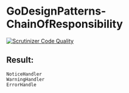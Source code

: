 # GoDesignPatterns-ChainOfResponsibility
[![Scrutinizer Code Quality](https://scrutinizer-ci.com/g/Jagepard/GoDesignPatterns-ChainOfResponsibility/badges/quality-score.png?b=master)](https://scrutinizer-ci.com/g/Jagepard/GoDesignPatterns-ChainOfResponsibility/?branch=master)

## Result:
```
NoticeHandler
WarningHandler
ErrorHandle
```
